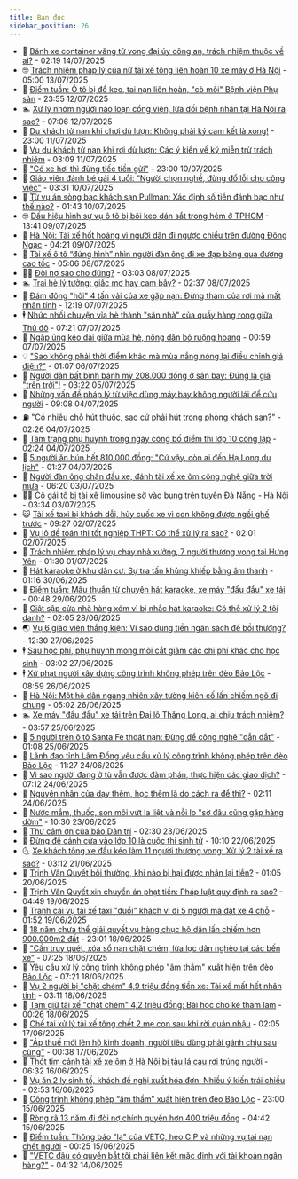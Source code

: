 ```yaml
---
title: Bạn đọc
sidebar_position: 26
---
```


<!-- dantri-ban-doc:START -->
- 🦒 [Bánh xe container văng tử vong đại úy công an, trách nhiệm thuộc về ai?](https://dantri.com.vn/ban-doc/banh-xe-container-vang-tu-vong-dai-uy-cong-an-trach-nhiem-thuoc-ve-ai-20250714003402075.htm) - 02:19 14/07/2025
- 🤓 [Trách nhiệm pháp lý của nữ tài xế tông liên hoàn 10 xe máy ở Hà Nội](https://dantri.com.vn/ban-doc/trach-nhiem-phap-ly-cua-nu-tai-xe-tong-lien-hoan-10-xe-may-o-ha-noi-20250712221431351.htm) - 05:00 13/07/2025
- 🐻 [Điểm tuần: Ô tô bị đổ keo, tai nạn liên hoàn, &quot;cò mồi&quot; Bệnh viện Phụ sản](https://dantri.com.vn/ban-doc/diem-tuan-o-to-bi-do-keo-tai-nan-lien-hoan-co-moi-benh-vien-phu-san-20250712224726020.htm) - 23:55 12/07/2025
- 🏊 [Xử lý nhóm người náo loạn cổng viện, lừa dối bệnh nhân tại Hà Nội ra sao?](https://dantri.com.vn/ban-doc/xu-ly-nhom-nguoi-nao-loan-cong-vien-lua-doi-benh-nhan-tai-ha-noi-ra-sao-20250712111426969.htm) - 07:06 12/07/2025
- 💄 [Du khách tử nạn khi chơi dù lượn: Không phải ký cam kết là xong!](https://dantri.com.vn/ban-doc/du-khach-tu-nan-khi-choi-du-luon-khong-phai-ky-cam-ket-la-xong-20250711090125595.htm) - 23:00 11/07/2025
- 🫣 [Vụ du khách tử nạn khi rơi dù lượn: Các ý kiến về ký miễn trừ trách nhiệm](https://dantri.com.vn/ban-doc/vu-du-khach-tu-nan-khi-roi-du-luon-cac-y-kien-ve-ky-mien-tru-trach-nhiem-20250710181248283.htm) - 03:09 11/07/2025
- 🎃 [&quot;Có xe hơi thì đừng tiếc tiền gửi&quot;](https://dantri.com.vn/ban-doc/co-xe-hoi-thi-dung-tiec-tien-gui-20250710154758378.htm) - 23:00 10/07/2025
- 🦄 [Giáo viên đánh bé gái 4 tuổi: “Người chọn nghề, đừng đổ lỗi cho công việc&quot;](https://dantri.com.vn/ban-doc/giao-vien-danh-be-gai-4-tuoi-nguoi-chon-nghe-dung-do-loi-cho-cong-viec-20250710101955806.htm) - 03:31 10/07/2025
- 💯 [Từ vụ án sòng bạc khách sạn Pullman: Xác định số tiền đánh bạc như thế nào?](https://dantri.com.vn/ban-doc/tu-vu-an-song-bac-khach-san-pullman-xac-dinh-so-tien-danh-bac-nhu-the-nao-20250708232300442.htm) - 01:43 10/07/2025
- 🤓 [Dấu hiệu hình sự vụ ô tô bị bôi keo dán sắt trong hẻm ở TPHCM](https://dantri.com.vn/ban-doc/dau-hieu-hinh-su-vu-o-to-bi-boi-keo-dan-sat-trong-hem-o-tphcm-20250709182716573.htm) - 13:41 09/07/2025
- 🥷 [Hà Nội: Tài xế hốt hoảng vì người dân đi ngược chiều trên đường Đông Ngạc](https://dantri.com.vn/ban-doc/ha-noi-tai-xe-hot-hoang-vi-nguoi-dan-di-nguoc-chieu-tren-duong-dong-ngac-20250709100332699.htm) - 04:21 09/07/2025
- 🐻 [Tài xế ô tô “đứng hình” nhìn người đàn ông đi xe đạp băng qua đường cao tốc](https://dantri.com.vn/ban-doc/tai-xe-o-to-dung-hinh-nhin-nguoi-dan-ong-di-xe-dap-bang-qua-duong-cao-toc-20250708110332050.htm) - 05:06 08/07/2025
- 🧑‍💻 [Đòi nợ sao cho đúng?](https://dantri.com.vn/ban-doc/doi-no-sao-cho-dung-20250706234901224.htm) - 03:03 08/07/2025
- 🏊 [Trại hè lý tưởng: giấc mơ hay cạm bẫy?](https://dantri.com.vn/ban-doc/trai-he-ly-tuong-giac-mo-hay-cam-bay-20250708093648888.htm) - 02:37 08/07/2025
- 🦆 [Đám đông &quot;hôi&quot; 4 tấn vải của xe gặp nạn: Đừng tham của rơi mà mất nhân tính](https://dantri.com.vn/ban-doc/dam-dong-hoi-4-tan-vai-cua-xe-gap-nan-dung-tham-cua-roi-ma-mat-nhan-tinh-20250707183241591.htm) - 12:19 07/07/2025
- 🕴 [Nhức nhối chuyện vỉa hè thành &quot;sân nhà&quot; của quầy hàng rong giữa Thủ đô](https://dantri.com.vn/ban-doc/nhuc-nhoi-chuyen-via-he-thanh-san-nha-cua-quay-hang-rong-giua-thu-do-20250707131809161.htm) - 07:21 07/07/2025
- 🌈 [Ngập úng kéo dài giữa mùa hè, nông dân bỏ ruộng hoang](https://dantri.com.vn/ban-doc/ngap-ung-keo-dai-giua-mua-he-nong-dan-bo-ruong-hoang-20250707062424758.htm) - 00:59 07/07/2025
- 💡 [&quot;Sao không phải thời điểm khác mà mùa nắng nóng lại điều chỉnh giá điện?&quot;](https://dantri.com.vn/ban-doc/sao-khong-phai-thoi-diem-khac-ma-mua-nang-nong-lai-dieu-chinh-gia-dien-20250704123707949.htm) - 01:07 06/07/2025
- 🐻 [Người dân bất bình bánh mỳ 208.000 đồng ở sân bay: Đúng là giá &quot;trên trời&quot;!](https://dantri.com.vn/ban-doc/nguoi-dan-bat-binh-banh-my-208000-dong-o-san-bay-dung-la-gia-tren-troi-20250705093223732.htm) - 03:22 05/07/2025
- 💪 [Những vấn đề pháp lý từ việc dùng máy bay không người lái để cứu người](https://dantri.com.vn/ban-doc/nhung-van-de-phap-ly-tu-viec-dung-may-bay-khong-nguoi-lai-de-cuu-nguoi-20250704160039153.htm) - 09:08 04/07/2025
- ⛽️ [&quot;Có nhiều chỗ hút thuốc, sao cứ phải hút trong phòng khách sạn?&quot;](https://dantri.com.vn/ban-doc/co-nhieu-cho-hut-thuoc-sao-cu-phai-hut-trong-phong-khach-san-20250704091333258.htm) - 02:26 04/07/2025
- 🦍 [Tâm trạng phụ huynh trong ngày công bố điểm thi lớp 10 công lập](https://dantri.com.vn/ban-doc/tam-trang-phu-huynh-trong-ngay-cong-bo-diem-thi-lop-10-cong-lap-20250704092400878.htm) - 02:24 04/07/2025
- 🤖 [5 người ăn bún hết 810.000 đồng: &quot;Cứ vậy, còn ai đến Hạ Long du lịch&quot;](https://dantri.com.vn/ban-doc/5-nguoi-an-bun-het-810000-dong-cu-vay-con-ai-den-ha-long-du-lich-20250703165321259.htm) - 01:27 04/07/2025
- 🌈 [Người đàn ông chặn đầu xe, đánh tài xế xe ôm công nghệ giữa trời mưa](https://dantri.com.vn/ban-doc/nguoi-dan-ong-chan-dau-xe-danh-tai-xe-xe-om-cong-nghe-giua-troi-mua-20250703124434639.htm) - 06:20 03/07/2025
- 👨‍🏫 [Cô gái tố bị tài xế limousine sờ vào bụng trên tuyến Đà Nẵng - Hà Nội](https://dantri.com.vn/ban-doc/co-gai-to-bi-tai-xe-limousine-so-vao-bung-tren-tuyen-da-nang-ha-noi-20250703102745908.htm) - 03:34 03/07/2025
- 😺 [Tài xế taxi bị khách dỗi, hủy cuốc xe vì con không được ngồi ghế trước](https://dantri.com.vn/ban-doc/tai-xe-taxi-bi-khach-doi-huy-cuoc-xe-vi-con-khong-duoc-ngoi-ghe-truoc-20250702152026052.htm) - 09:27 02/07/2025
- 🎃 [Vụ lộ đề toán thi tốt nghiệp THPT: Có thể xử lý ra sao?](https://dantri.com.vn/ban-doc/vu-lo-de-toan-thi-tot-nghiep-thpt-co-the-xu-ly-ra-sao-20250702004613582.htm) - 02:01 02/07/2025
- 🚀 [Trách nhiệm pháp lý vụ cháy nhà xưởng, 7 người thương vong tại Hưng Yên](https://dantri.com.vn/ban-doc/trach-nhiem-phap-ly-vu-chay-nha-xuong-7-nguoi-thuong-vong-tai-hung-yen-20250701001251677.htm) - 01:30 01/07/2025
- 🧐 [Hát karaoke ở khu dân cư: Sự tra tấn khủng khiếp bằng âm thanh](https://dantri.com.vn/ban-doc/hat-karaoke-o-khu-dan-cu-su-tra-tan-khung-khiep-bang-am-thanh-20250629225621597.htm) - 01:16 30/06/2025
- 🌋 [Điểm tuần: Mâu thuẫn từ chuyện hát karaoke, xe máy &quot;đấu đầu&quot; xe tải](https://dantri.com.vn/ban-doc/diem-tuan-mau-thuan-tu-chuyen-hat-karaoke-xe-may-dau-dau-xe-tai-20250628225817130.htm) - 00:48 29/06/2025
- 🦏 [Giật sập cửa nhà hàng xóm vì bị nhắc hát karaoke: Có thể xử lý 2 tội danh?](https://dantri.com.vn/ban-doc/giat-sap-cua-nha-hang-xom-vi-bi-nhac-hat-karaoke-co-the-xu-ly-2-toi-danh-20250628003300406.htm) - 02:05 28/06/2025
- 🌏 [Vụ 6 giáo viên thắng kiện: Vì sao dùng tiền ngân sách để bồi thường?](https://dantri.com.vn/ban-doc/vu-6-giao-vien-thang-kien-vi-sao-dung-tien-ngan-sach-de-boi-thuong-20250626135408011.htm) - 12:30 27/06/2025
- 🕴 [Sau học phí, phụ huynh mong mỏi cắt giảm các chi phí khác cho học sinh](https://dantri.com.vn/ban-doc/sau-hoc-phi-phu-huynh-mong-moi-cat-giam-cac-chi-phi-khac-cho-hoc-sinh-20250627095116268.htm) - 03:02 27/06/2025
- 🕴 [Xử phạt người xây dựng công trình không phép trên đèo Bảo Lộc](https://dantri.com.vn/ban-doc/xu-phat-nguoi-xay-dung-cong-trinh-khong-phep-tren-deo-bao-loc-20250626130059363.htm) - 08:59 26/06/2025
- 🎉 [Hà Nội: Một hộ dân ngang nhiên xây tường kiên cố lấn chiếm ngõ đi chung](https://dantri.com.vn/ban-doc/ha-noi-mot-ho-dan-ngang-nhien-xay-tuong-kien-co-lan-chiem-ngo-di-chung-20250626103944398.htm) - 05:02 26/06/2025
- 🏊 [Xe máy &quot;đấu đầu&quot; xe tải trên Đại lộ Thăng Long, ai chịu trách nhiệm?](https://dantri.com.vn/ban-doc/xe-may-dau-dau-xe-tai-tren-dai-lo-thang-long-ai-chiu-trach-nhiem-20250622104121193.htm) - 03:57 25/06/2025
- 🦣 [5 người trên ô tô Santa Fe thoát nạn: Đừng để công nghệ &quot;dẫn dắt&quot;](https://dantri.com.vn/ban-doc/5-nguoi-tren-o-to-santa-fe-thoat-nan-dung-de-cong-nghe-dan-dat-20250624145918093.htm) - 01:08 25/06/2025
- 💫 [Lãnh đạo tỉnh Lâm Đồng yêu cầu xử lý công trình không phép trên đèo Bảo Lộc](https://dantri.com.vn/ban-doc/lanh-dao-tinh-lam-dong-yeu-cau-xu-ly-cong-trinh-khong-phep-tren-deo-bao-loc-20250624162806149.htm) - 11:27 24/06/2025
- 🌈 [Vì sao người đang ở tù vẫn được đàm phán, thực hiện các giao dịch?](https://dantri.com.vn/ban-doc/vi-sao-nguoi-dang-o-tu-van-duoc-dam-phan-thuc-hien-cac-giao-dich-20250624120358159.htm) - 07:12 24/06/2025
- 🫣 [Nguyên nhân của dạy thêm, học thêm là do cách ra đề thi?](https://dantri.com.vn/ban-doc/nguyen-nhan-cua-day-them-hoc-them-la-do-cach-ra-de-thi-20250624091115016.htm) - 02:11 24/06/2025
- 🎉 [Nước mắm, thuốc, son môi vứt la liệt và nỗi lo &quot;sờ đâu cũng gặp hàng dởm&quot;](https://dantri.com.vn/ban-doc/nuoc-mam-thuoc-son-moi-vut-la-liet-va-noi-lo-so-dau-cung-gap-hang-dom-20250623152834571.htm) - 10:30 23/06/2025
- 🥸 [Thư cảm ơn của báo Dân trí](https://dantri.com.vn/xa-hoi/thu-cam-on-cua-bao-dan-tri-20250623092947552.htm) - 02:30 23/06/2025
- 🦄 [Đừng để cánh cửa vào lớp 10 là cuộc thi sinh tử](https://dantri.com.vn/ban-doc/dung-de-canh-cua-vao-lop-10-la-cuoc-thi-sinh-tu-20250622171016984.htm) - 10:10 22/06/2025
- 🌜 [Xe khách tông xe đầu kéo làm 11 người thương vong: Xử lý 2 tài xế ra sao?](https://dantri.com.vn/ban-doc/xe-khach-tong-xe-dau-keo-lam-11-nguoi-thuong-vong-xu-ly-2-tai-xe-ra-sao-20250621080354547.htm) - 03:12 21/06/2025
- 🎉 [Trịnh Văn Quyết bồi thường, khi nào bị hại được nhận lại tiền?](https://dantri.com.vn/ban-doc/trinh-van-quyet-boi-thuong-khi-nao-bi-hai-duoc-nhan-lai-tien-20250620014112585.htm) - 01:05 20/06/2025
- 🦄 [Trịnh Văn Quyết xin chuyển án phạt tiền: Pháp luật quy định ra sao?](https://dantri.com.vn/ban-doc/trinh-van-quyet-xin-chuyen-an-phat-tien-phap-luat-quy-dinh-ra-sao-20250618183915969.htm) - 04:49 19/06/2025
- 🧰 [Tranh cãi vụ tài xế taxi &quot;đuổi&quot; khách vì đi 5 người mà đặt xe 4 chỗ](https://dantri.com.vn/ban-doc/tranh-cai-vu-tai-xe-taxi-duoi-khach-vi-di-5-nguoi-ma-dat-xe-4-cho-20250618162541589.htm) - 01:52 19/06/2025
- 🤡 [18 năm chưa thể giải quyết vụ hàng chục hộ dân lấn chiếm hơn 900.000m2 đất](https://dantri.com.vn/ban-doc/18-nam-chua-the-giai-quyet-vu-hang-chuc-ho-dan-lan-chiem-hon-900000m2-dat-20250618100305912.htm) - 23:01 18/06/2025
- 💫 [&quot;Cần truy quét, xóa sổ nạn chặt chém, lừa lọc dân nghèo tại các bến xe&quot;](https://dantri.com.vn/ban-doc/can-truy-quet-xoa-so-nan-chat-chem-lua-loc-dan-ngheo-tai-cac-ben-xe-20250618112053927.htm) - 07:25 18/06/2025
- 🦏 [Yêu cầu xử lý công trình không phép &quot;âm thầm&quot; xuất hiện trên đèo Bảo Lộc](https://dantri.com.vn/ban-doc/yeu-cau-xu-ly-cong-trinh-khong-phep-am-tham-xuat-hien-tren-deo-bao-loc-20250618100620738.htm) - 07:21 18/06/2025
- 🧠 [Vụ 2 người bị &quot;chặt chém&quot; 4,9 triệu đồng tiền xe: Tài xế mất hết nhân tính](https://dantri.com.vn/ban-doc/vu-2-nguoi-bi-chat-chem-49-trieu-dong-tien-xe-tai-xe-mat-het-nhan-tinh-20250616215750639.htm) - 03:11 18/06/2025
- 🫶 [Tạm giữ tài xế &quot;chặt chém&quot; 4,2 triệu đồng: Bài học cho kẻ tham lam](https://dantri.com.vn/ban-doc/tam-giu-tai-xe-chat-chem-42-trieu-dong-bai-hoc-cho-ke-tham-lam-20250617184923764.htm) - 00:26 18/06/2025
- 💼 [Chế tài xử lý tài xế tông chết 2 mẹ con sau khi rời quán nhậu](https://dantri.com.vn/ban-doc/che-tai-xu-ly-tai-xe-tong-chet-2-me-con-sau-khi-roi-quan-nhau-20250617085902231.htm) - 02:05 17/06/2025
- 👺 [&quot;Áp thuế mới lên hộ kinh doanh, người tiêu dùng phải gánh chịu sau cùng&quot;](https://dantri.com.vn/ban-doc/ap-thue-moi-len-ho-kinh-doanh-nguoi-tieu-dung-phai-ganh-chiu-sau-cung-20250617000431321.htm) - 00:38 17/06/2025
- 🥳 [Thót tim cảnh tài xế xe ôm ở Hà Nội bị tàu lá cau rơi trúng người](https://dantri.com.vn/ban-doc/thot-tim-canh-tai-xe-xe-om-o-ha-noi-bi-tau-la-cau-roi-trung-nguoi-20250616112424353.htm) - 06:32 16/06/2025
- 🦄 [Vụ ăn 2 ly sinh tố, khách đề nghị xuất hóa đơn: Nhiều ý kiến trái chiều](https://dantri.com.vn/ban-doc/vu-an-2-ly-sinh-to-khach-de-nghi-xuat-hoa-don-nhieu-y-kien-trai-chieu-20250616090401363.htm) - 02:53 16/06/2025
- 🎡 [Công trình không phép “âm thầm” xuất hiện trên đèo Bảo Lộc](https://dantri.com.vn/ban-doc/cong-trinh-khong-phep-am-tham-xuat-hien-tren-deo-bao-loc-20250615112757455.htm) - 23:00 15/06/2025
- 💫 [Ròng rã 13 năm đi đòi nợ chính quyền hơn 400 triệu đồng](https://dantri.com.vn/ban-doc/rong-ra-13-nam-di-doi-no-chinh-quyen-hon-400-trieu-dong-20250615110002675.htm) - 04:42 15/06/2025
- 💫 [Điểm tuần: Thông báo &quot;lạ&quot; của VETC, heo C.P và những vụ tai nạn chết người](https://dantri.com.vn/ban-doc/diem-tuan-thong-bao-la-cua-vetc-heo-cp-va-nhung-vu-tai-nan-chet-nguoi-20250614191855056.htm) - 00:25 15/06/2025
- 💪 [&quot;VETC đâu có quyền bắt tôi phải liên kết mặc định với tài khoản ngân hàng?&quot;](https://dantri.com.vn/ban-doc/vetc-dau-co-quyen-bat-toi-phai-lien-ket-mac-dinh-voi-tai-khoan-ngan-hang-20250614093134156.htm) - 04:32 14/06/2025<!-- dantri-ban-doc:END -->
